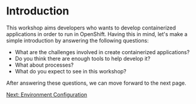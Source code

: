 Introduction
============

This workshop aims developers who wants to develop containerized applications in order to run in OpenShift. Having this in mind, let's make a simple introduction by answering the following questions:

* What are the challenges involved in create containerized applications?
* Do you think there are enough tools to help develop it?
* What about processes?
* What do you expect to see in this workshop?

After answering these questions, we can move forward to the next page.

[Next: Environment Configuration](https://github.com/rimolive/openshift-development-workshop/blob/master/workshop/environment-configuration.md)